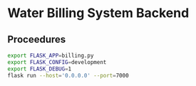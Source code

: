 # Water Billing System Backend

## Proceedures
```bash
export FLASK_APP=billing.py
export FLASK_CONFIG=development
export FLASK_DEBUG=1
flask run --host='0.0.0.0' --port=7000
```